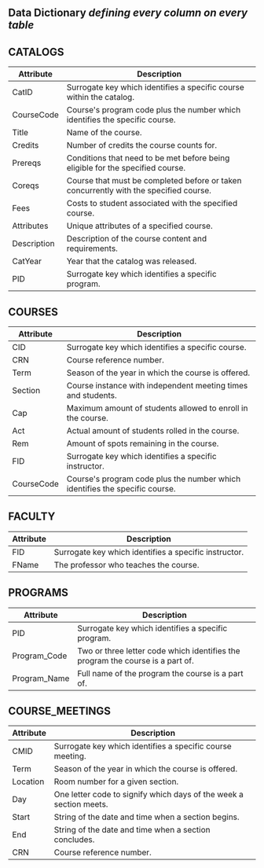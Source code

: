 ## Data Dictionary _defining every column on every table_

## CATALOGS
| Attribute | Description |
| --- | --- |
| CatID | Surrogate key which identifies a specific course within the catalog. |
| CourseCode | Course's program code plus the number which identifies the specific course. |
| Title | Name of the course. |
| Credits | Number of credits the course counts for. |
| Prereqs | Conditions that need to be met before being eligible for the specified course. |
| Coreqs | Course that must be completed before or taken concurrently with the specified course. |
| Fees | Costs to student associated with the specified course. |
| Attributes | Unique attributes of a specified course. |
| Description | Description of the course content and requirements. |
| CatYear | Year that the catalog was released. |
| PID | Surrogate key which identifies a specific program. |

## COURSES 
| Attribute | Description |
| --- | --- |
| CID | Surrogate key which identifies a specific course. |
| CRN | Course reference number. |
| Term | Season of the year in which the course is offered. |
| Section | Course instance with independent meeting times and students. |
| Cap | Maximum amount of students allowed to enroll in the course. |
| Act | Actual amount of students rolled in the course. |
| Rem | Amount of spots remaining in the course. |
| FID | Surrogate key which identifies a specific instructor.|
| CourseCode | Course's program code plus the number which identifies the specific course. |

## FACULTY 
| Attribute | Description |
| --- | --- |
| FID | Surrogate key which identifies a specific instructor.|
| FName | The professor who teaches the course. |

## PROGRAMS
| Attribute | Description |
| --- | --- |
| PID | Surrogate key which identifies a specific program.|
| Program_Code | Two or three letter code which identifies the program the course is a part of. |
| Program_Name | Full name of the program the course is a part of. |


## COURSE_MEETINGS 
| Attribute | Description |
| --- | --- |
| CMID | Surrogate key which identifies a specific course meeting. |
| Term | Season of the year in which the course is offered. |
| Location | Room number for a given section. |
| Day | One letter code to signify which days of the week a section meets. |
| Start | String of the date and time when a section begins. |
| End | String of the date and time when a section concludes. |
| CRN | Course reference number. |